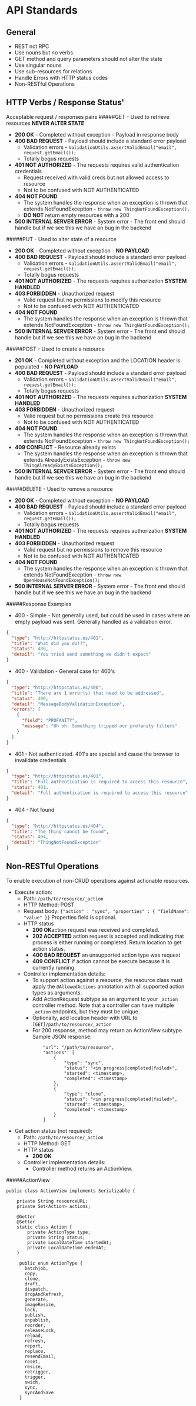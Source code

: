 API Standards
===

General
---
* REST not RPC
* Use nouns but no verbs
* GET method and query parameters should not alter the state
* Use singular nouns
* Use sub-resources for relations
* Handle Errors with HTTP status codes
* Non-RESTful Operations 

HTTP Verbs / Response Status'
---
Acceptable request / responses pairs
#####GET - Used to retrieve resources **NEVER ALTER STATE**
* **200 OK** - Completed without exception - Payload in response body
* **400 BAD REQUEST** - Payload should include a standard error payload
	* Validation errors - ```ValidationUtils.assertValidEmail("email", request.getEmail());```
	* Totally bogus requests
* **401 NOT AUTHORIZED** - The requests requires valid authentication credentials
	* Request received with valid creds but not allowed access to resource
	* Not to be confused with NOT AUTHENTICATED
* **404 NOT FOUND**
	* The system handles the response when an exception is thrown that extends NotFoundException - ```throw new ThingNotFoundException();```
	* **DO NOT** return empty resources with a 200
* **500 INTERNAL SERVER ERROR** - System error - The front end should handle but if we see this we have an bug in the backend

#####PUT - Used to alter state of a resource
* **200 OK** - Completed without exception - **NO PAYLOAD**
* **400 BAD REQUEST** - Payload should include a standard error payload
	* Validation errors - ```ValidationUtils.assertValidEmail("email", request.getEmail());```
	* Totally bogus requests
* **401 NOT AUTHORIZED** - The requests requires authorization **SYSTEM HANDLED**
* **403 FORBIDDEN** - Unauthorized request
	* Valid request but no permissions to modify this resource
	* Not to be confused with NOT AUTHENTICATED
* **404 NOT FOUND** 
	* The system handles the response when an exception is thrown that extends NotFoundException - ```throw new ThingNotFoundException();```
* **500 INTERNAL SERVER ERROR** - System error - The front end should handle but if we see this we have an bug in the backend

#####POST - Used to create a resource
* **201 OK** - Completed without exception and the LOCATION header is populated - **NO PAYLOAD**
* **400 BAD REQUEST** - Payload should include a standard error payload
	* Validation errors - ```ValidationUtils.assertValidEmail("email", request.getEmail());```
	* Totally bogus requests
* **401 NOT AUTHORIZED** - The requests requires authorization **SYSTEM HANDLED**
* **403 FORBIDDEN** - Unauthorized request
	* Valid request but no permissions create this resource
	* Not to be confused with NOT AUTHENTICATED
* **404 NOT FOUND**
	* The system handles the response when an exception is thrown that extends NotFoundException - ```throw new ThingNotFoundException();```
* **409 CONFLICT** - Resource already exists
	* The system handles the response when an exception is thrown that extends AlreadyExistsException - ```throw new ThingAlreadyExistsException();```
* **500 INTERNAL SERVER ERROR** - System error - The front end should handle but if we see this we have an bug in the backend

#####DELETE - Used to remove a resource
* **200 OK** - Completed without exception - **NO PAYLOAD**
* **400 BAD REQUEST** - Payload should include a standard error payload
	* Validation errors - ```ValidationUtils.assertValidEmail("email", request.getEmail());```
	* Totally bogus requests
* **401 NOT AUTHORIZED** - The requests requires authorization **SYSTEM HANDLED**
* **403 FORBIDDEN** - Unauthorized request
	* Valid request but no permissions to remove this resource
	* Not to be confused with NOT AUTHENTICATED	
* **404 NOT FOUND**
	* The system handles the response when an exception is thrown that extends NotFoundException - ```throw new OpenHouseNotFoundException();```
* **500 INTERNAL SERVER ERROR** - System error - The front end should handle but if we see this we have an bug in the backend
 
#####Response Examples
* 400 - Simple - Not generally used, but could be used in cases where an empty payload was sent.  Generally handled as a validation error.
```json
{
  "type": "http://httpstatus.es/401",
  "title": "What did you do!?",
  "status": 400,
  "detail": "You tried send something we didn't expect"
}
```
* 400 - Validation - General case for 400's
```json
{
  "type": "http://httpstatus.es/400",
  "title": "There are 1 error(s) that need to be addressed",
  "status": 400,
  "detail": "MessageBodyValidationException",
  "errors": [
    {
      "field": "PROFANITY",
      "message": "Uh oh. Something tripped our profanity filters"
    }
  ]
}
```
* 401 - Not authenticated.  401's are special and cause the browser to invalidate credentials
```json
{
  "type": "http://httpstatus.es/401",
  "title": "Full authentication is required to access this resource",
  "status": 401,
  "detail": "Full authentication is required to access this resource"
}
```
* 404 - Not found
```json
{
  "type": "http://httpstatus.es/404",
  "title": "The thing cannot be found",
  "status": 404,
  "detail": "ThingNotFoundException"
}
```



Non-RESTful Operations 
---

To enable execution of non-CRUD operations against actionable resources.
 
* Execute action:
	* Path: ```/path/to/resource/_action```
	* HTTP Method: POST
	* Request body: `{"action" : "sync", "properties" : { "fieldName": "value" }}` Properties field is optional.
	* HTTP status
		* **200 OK**action request was received and completed.
		* **202 ACCEPTED** action request is accepted and indicating that process is either running or completed. Return location to get action status.
		* **400 BAD REQUEST** an unsupported action type was request
		* **409 CONFLICT** if action cannot be execute because it is currently running.
 	* Controller implementation details:
		* To support action against a resource, the resource class must apply the `@AllowedActions` annotation with all supported action types as arguments.
		* Add ActionRequest subtype as an argument to your `_action` controller method. Note that a controller can have multiple
		 `_action` endpoints, but they must be unique.
		* Optionally, add location header with URL to `[GET]/path/to/resource/_action`
		* For 200 response, method may return an ActionView subtype. Sample JSON response:
			```	
				"url": "/path/to/resource",
				"actions": [
					{
						"type": "sync",
						"status": "<in progress|completed|failed>",
						"started": <timestamp>,
						"completed": <timestamp>
					},
					{
						"type": "clone",
						"status": "<in progress|completed|failed>",
						"started": <timestamp>,
						"completed": <timestamp>
					}
				]
			 ```
 * Get action status (not required):
 	* Path: ```/path/to/resource/_action```
 	* HTTP Method: GET
  	* HTTP status
    	* **200 OK**
    * Controller implementation details:
    	* Controller method returns an ActionView.
    	
    	
#####ActionView
```
public class ActionView implements Serializable {
   
   	private String resourceURL;
   	private Set<Action> actions;
   
   	@Getter
   	@Setter
   	static class Action {
   		private ActionType type;
   		private String status;
   		private LocalDateTime startedAt;
   		private LocalDateTime endedAt;
   	}
   
     public enum ActionType {
       batchjob,
       copy,
       clone,
       draft,
       dispatch,
       dropAndRefresh,
       generate,
       imageResize,
       lock,
       publish,
       unpublish,
       reorder,
       releaseLock,
       reload,
       refresh,
       report,
       replace,
       resendEmail,
       reset,
       resize,
       retrigger,
       trigger,
       swich,
       sync,
       syncAndSave
     }
```
    	

